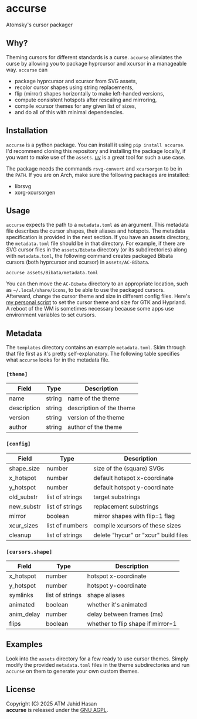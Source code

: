 # accurse
Atomsky's cursor packager

## Why?
Theming cursors for different standards is a curse. `accurse` alleviates the
curse by allowing you to package hyprcursor and xcursor in a manageable way.
`accurse` can
- package hyprcursor and xcursor from SVG assets,
- recolor cursor shapes using string replacements,
- flip (mirror) shapes horizontally to make left-handed versions,
- compute consistent hotspots after rescaling and mirroring,
- compile xcursor themes for any given list of sizes,
- and do all of this with minimal dependencies.

## Installation
`accurse` is a python package. You can install it using `pip install accurse`.
I'd recommend cloning this repository and installing the package locally, if
you want to make use of the `assets`. [uv](https://github.com/astral-sh/uv) is
a great tool for such a use case.

The package needs the commands `rsvg-convert` and `xcursorgen` to be in the
`PATH`. If you are on Arch, make sure the following packages are installed:
- librsvg
- xorg-xcursorgen

## Usage
`accurse` expects the path to a `metadata.toml` as an argument. This metadata
file describes the cursor shapes, their aliases and hotspots. The metadata
specification is provided in the next section. If you have an assets directory,
the `metadata.toml` file should be in that directory. For example, if there are
SVG cursor files in the `assets/Bibata` directory (or its subdirectories) along
with `metadata.toml`, the following command creates packaged Bibata cursors
(both hyprcursor and xcursor) in `assets/AC-Bibata`.

```
accurse assets/Bibata/metadata.toml
```
You can then move the `AC-Bibata` directory to an appropriate location, such as
`~/.local/share/icons`, to be able to use the packaged cursors. Afterward,
change the cursor theme and size in different config files. Here's [my personal
script](https://github.com/ATM-Jahid/afrodots/blob/main/scripts/set_cursor.py)
to set the cursor theme and size for GTK and Hyprland. A reboot of the WM is
sometimes necessary because some apps use environment variables to set cursors.

## Metadata
The `templates` directory contains an example `metadata.toml`. Skim through
that file first as it's pretty self-explanatory. The following table specifies
what `accurse` looks for in the metadata file.

### `[theme]`

| Field       | Type   | Description              |
|-------------|--------|--------------------------|
| name        | string | name of the theme        |
| description | string | description of the theme |
| version     | string | version of the theme     |
| author      | string | author of the theme      |

### `[config]`

| Field      | Type            | Description                          |
|------------|-----------------|--------------------------------------|
| shape_size | number          | size of the (square) SVGs            |
| x_hotspot  | number          | default hotspot x-coordinate         |
| y_hotspot  | number          | default hotspot y-coordinate         |
| old_substr | list of strings | target substrings                    |
| new_substr | list of strings | replacement substrings               |
| mirror     | boolean         | mirror shapes with flip=1 flag       |
| xcur_sizes | list of numbers | compile xcursors of these sizes      |
| cleanup    | list of strings | delete "hycur" or "xcur" build files |

### `[cursors.shape]`

| Field      | Type            | Description                       |
|------------|-----------------|-----------------------------------|
| x_hotspot  | number          | hotspot x-coordinate              |
| y_hotspot  | number          | hotspot y-coordinate              |
| symlinks   | list of strings | shape aliases                     |
| animated   | boolean         | whether it's animated             |
| anim_delay | number          | delay between frames (ms)         |
| flips      | boolean         | whether to flip shape if mirror=1 |

## Examples
Look into the `assets` directory for a few ready to use cursor themes. Simply
modify the provided `metadata.toml` files in the theme subdirectories and run
`accurse` on them to generate your own custom themes.

## License
Copyright (C) 2025 ATM Jahid Hasan<br>
**accurse** is released under the
[GNU AGPL](https://www.gnu.org/licenses/agpl-3.0.en.html).
